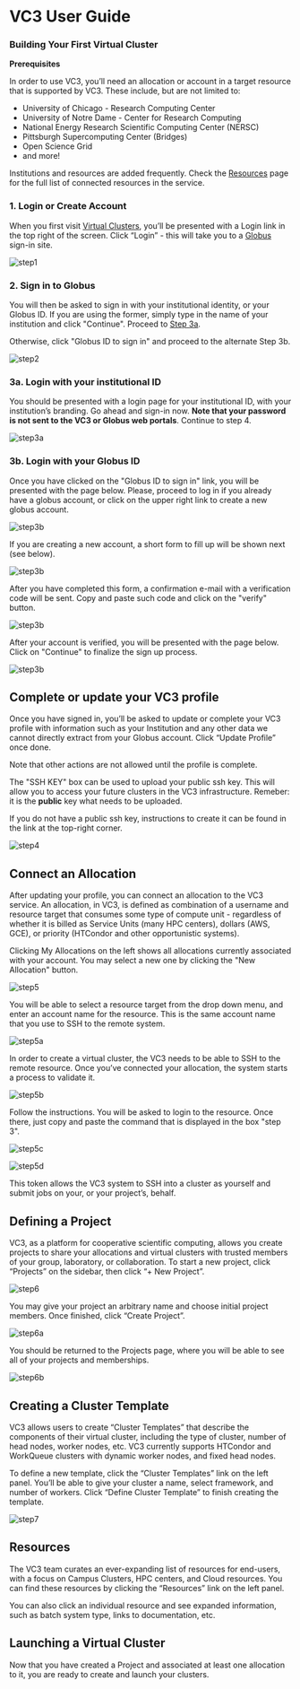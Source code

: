 # VC3 User Guide

### Building Your First Virtual Cluster
**Prerequisites**

In order to use VC3, you’ll need an allocation or account in a target resource that is supported by VC3. These include, but are not limited to:

  - University of Chicago - Research Computing Center
  - University of Notre Dame - Center for Research Computing
  - National Energy Research Scientific Computing Center (NERSC)
  - Pittsburgh Supercomputing Center (Bridges)
  - Open Science Grid
  - and more!

Institutions and resources are added frequently. Check the [Resources](https://www.virtualclusters.org/resources) page for the full list of connected resources in the service.

### 1. Login or Create Account

When you first visit [Virtual Clusters](https://www.virtualclusters.org), you’ll
be presented with a Login link in the top right of the screen. Click “Login” -
this will take you to a [Globus](https://globus.org) sign-in site.

![step1](../img/screenshot_272.png)

### 2. Sign in to Globus

You will then be asked to sign in with your institutional identity, or your
Globus ID. If you are using the former, simply type in the name of your
institution and click "Continue". Proceed to [Step 3a](###3a.-Login-with-your-institutional-ID).

Otherwise, click "Globus ID to sign in" and proceed to the alternate Step 3b.

![step2](../img/screenshot_273.png)

### 3a. Login with your institutional ID

You should be presented with a login page for your institutional ID, with your
institution’s branding. Go ahead and sign-in now. 
**Note that your password is not sent to the VC3 or Globus web portals**. 
Continue to step 4.

![step3a](../img/screenshot_275.png)

### 3b. Login with your Globus ID

Once you have clicked on the "Globus ID to sign in" link, you will be presented with the page below. Please, proceed to log in if you already have a globus account, or click on the upper right link to create a new globus account.

![step3b](../img/screenshot_275b.png)

If you are creating a new account, a short form to fill up will be shown next (see below).

![step3b](../img/screenshot_275c.png)

 After you have completed this form, a confirmation e-mail with a verification code will be sent. Copy and paste such code and click on the "verify" button.
 
![step3b](../img/screenshot_275d.png)

After your account is verified, you will be presented with the page below. Click on "Continue" to finalize the sign up process.

![step3b](../img/screenshot_275e.png)

## Complete or update your VC3 profile

Once you have signed in, you’ll be asked to update or complete your VC3 profile
with information such as your Institution and any other data we cannot
directly extract from your Globus account. Click “Update Profile” once done.

Note that other actions are not allowed until the profile is complete. 

The "SSH KEY" box can be used to upload your public ssh key. 
This will allow you to access your future clusters in the VC3 infrastructure.
Remeber: it is the **public** key what needs to be uploaded. 

If you do not have a public ssh key, 
instructions to create it can be found in the link at the top-right corner. 


![step4](../img/screenshot_276.png)

## Connect an Allocation

After updating your profile, you can connect an allocation to the VC3 service.
An allocation, in VC3, is defined as combination of a username and resource
target that consumes some type of compute unit - regardless of whether it is
billed as Service Units (many HPC centers), dollars (AWS, GCE), or priority
(HTCondor and other opportunistic systems).

Clicking My Allocations on the left shows all allocations currently associated
with your account. You may select a new one by clicking the "New Allocation" button.

![step5](../img/screenshot_277.png)

You will be able to select a resource target from the drop down menu, and enter
an account name for the resource. This is the same account name that you use to
SSH to the remote system.

![step5a](../img/screenshot_278.png)

In order to create a virtual cluster, the VC3 needs to be able to SSH
to the remote resource. 
Once you’ve connected your allocation, the system starts a process to validate it.

![step5b](../img/screenshot_279.png)

Follow the instructions.
You will be asked to login to the resource. 
Once there, just copy and paste the command that is displayed in the box "step 3".

![step5c](../img/screenshot_281.png)


![step5d](../img/screenshot_282.png)

This token allows the VC3 system to SSH into a cluster as yourself and submit
jobs on your, or your project’s, behalf.

## Defining a Project

VC3, as a platform for cooperative scientific computing, allows you create
projects to share your allocations and virtual clusters with trusted members of
your group, laboratory, or collaboration. To start a new project, click
“Projects” on the sidebar, then click “+ New Project”.

![step6](../img/screenshot_283.png)

You may give your project an arbitrary name and choose initial project members.
Once finished, click “Create Project”.

![step6a](../img/screenshot_284.png)

You should be returned to the Projects page, where you will be able to see all
of your projects and memberships.

![step6b](../img/screenshot_285.png)

## Creating a Cluster Template

VC3 allows users to create “Cluster Templates” that describe the components of
their virtual cluster, including the type of cluster, 
number of head nodes, worker nodes, etc. 
VC3 currently supports HTCondor and WorkQueue clusters with dynamic worker nodes,
and fixed head nodes.

To define a new template, click the “Cluster Templates” link on the left panel.
You’ll be able to give your cluster a name, select framework, and number of
workers. Click “Define Cluster Template” to finish creating the template.

![step7](../img/screenshot_286.png)

## Resources

The VC3 team curates an ever-expanding list of resources for end-users, with a
focus on Campus Clusters, HPC centers, and Cloud resources. You can find these
resources by clicking the “Resources” link on the left panel.

You can also click an individual resource and see expanded information, such as
batch system type, links to documentation, etc.

## Launching a Virtual Cluster

Now that you have created a Project and associated at least one allocation to it,
you are ready to create and launch your clusters.
